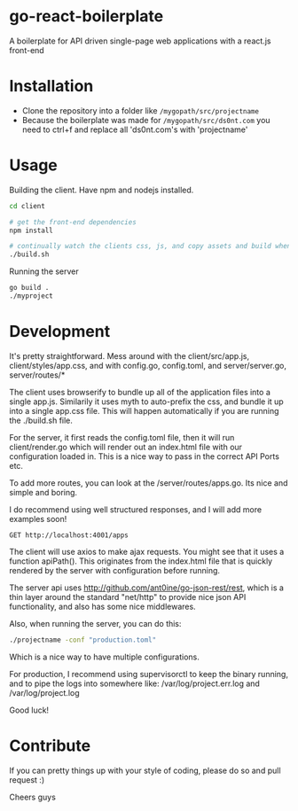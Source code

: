 # go-react-boilerplate

A boilerplate for API driven single-page web applications with a react.js front-end

# Installation

 - Clone the repository into a folder like ```/mygopath/src/projectname```
 - Because the boilerplate was made for ```/mygopath/src/ds0nt.com``` you need to ctrl+f and replace all 'ds0nt.com's with 'projectname'

# Usage

Building the client. Have npm and nodejs installed.

```bash
cd client

# get the front-end dependencies
npm install

# continually watch the clients css, js, and copy assets and build when changed
./build.sh

```

Running the server

```bash
go build .
./myproject
```


# Development

It's pretty straightforward. Mess around with the client/src/app.js, client/styles/app.css, and with config.go, config.toml, and server/server.go, server/routes/*

The client uses browserify to bundle up all of the application files into a single app.js. Similarily it uses myth to auto-prefix the css, and bundle it up into a single app.css file. This will happen automatically if you are running the ./build.sh file.

For the server, it first reads the config.toml file, then it will run client/render.go which will render out an index.html file with our configuration loaded in. This is a nice way to pass in the correct API Ports etc.

To add more routes, you can look at the /server/routes/apps.go. Its nice and simple and boring.

I do recommend using well structured responses, and I will add more examples soon!

```
GET http://localhost:4001/apps
```

The client will use axios to make ajax requests. You might see that it uses a function apiPath(). This originates from the index.html file that is quickly rendered by the server with configuration before running.
 
The server api uses http://github.com/ant0ine/go-json-rest/rest, which is a thin layer around the standard "net/http" to provide nice json API functionality, and also has some nice middlewares.

Also, when running the server, you can do this:

```bash
./projectname -conf "production.toml"
```

Which is a nice way to have multiple configurations.

For production, I recommend using supervisorctl to keep the binary running, and to pipe the logs into somewhere like: /var/log/project.err.log and /var/log/project.log

Good luck!

 # Contribute
 
 If you can pretty things up with your style of coding, please do so and pull request :)
 
 Cheers guys

